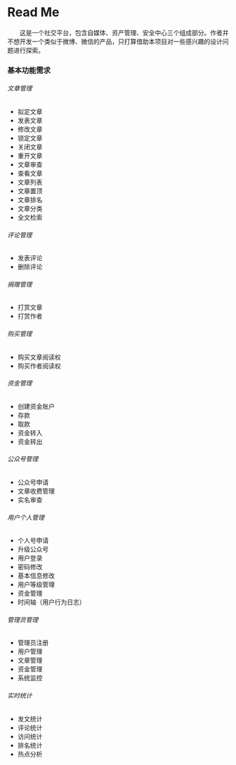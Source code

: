 # Read Me
&emsp;&emsp;这是一个社交平台，包含自媒体、资产管理、安全中心三个组成部分。作者并不想开发一个类似于微博、微信的产品，只打算借助本项目对一些感兴趣的设计问题进行探索。
### 基本功能需求  
###### 文章管理  
- 拟定文章  
- 发表文章  
- 修改文章  
- 锁定文章  
- 关闭文章  
- 重开文章
- 文章审查
- 查看文章
- 文章列表
- 文章置顶
- 文章排名
- 文章分类
- 全文检索
###### 评论管理  
- 发表评论  
- 删除评论  
###### 捐赠管理 
- 打赏文章
- 打赏作者
###### 购买管理
- 购买文章阅读权
- 购买作者阅读权
###### 资金管理
- 创建资金账户
- 存款
- 取款
- 资金转入
- 资金转出
###### 公众号管理
- 公众号申请
- 文章收费管理
- 实名审查
###### 用户个人管理  
- 个人号申请
- 升级公众号
- 用户登录
- 密码修改
- 基本信息修改
- 用户等级管理
- 资金管理
- 时间轴（用户行为日志）
###### 管理员管理
- 管理员注册
- 用户管理
- 文章管理
- 资金管理
- 系统监控
###### 实时统计  
- 发文统计  
- 评论统计  
- 访问统计
- 排名统计  
- 热点分析